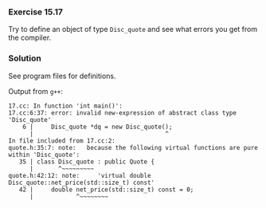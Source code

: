 ### Exercise 15.17

Try to define an object of type `Disc_quote` and see what errors you get from
the compiler.

### Solution

See program files for definitions.

Output from `g++`:

```
17.cc: In function 'int main()':
17.cc:6:37: error: invalid new-expression of abstract class type 'Disc_quote'
    6 |     Disc_quote *dq = new Disc_quote();
      |                                     ^
In file included from 17.cc:2:
quote.h:35:7: note:   because the following virtual functions are pure within 'Disc_quote':
   35 | class Disc_quote : public Quote {
      |       ^~~~~~~~~~
quote.h:42:12: note:     'virtual double Disc_quote::net_price(std::size_t) const'
   42 |     double net_price(std::size_t) const = 0;
      |            ^~~~~~~~~
```
